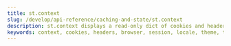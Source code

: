 ```yaml
---
title: st.context
slug: /develop/api-reference/caching-and-state/st.context
description: st.context displays a read-only dict of cookies and headers.
keywords: context, cookies, headers, browser, session, locale, theme, timezone, ip address, embedded
---
```


<Autofunction function="streamlit.context" />

<Autofunction function="context.cookies" />

<Autofunction function="context.headers" />

<Autofunction function="context.ip_address" />

<Autofunction function="context.is_embedded" />

<Autofunction function="context.locale" />

<Autofunction function="context.theme" />

<Autofunction function="context.timezone" />

<Autofunction function="context.timezone_offset" />

<Autofunction function="context.url" />
